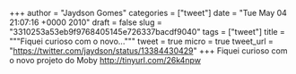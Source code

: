 
+++
author = "Jaydson Gomes"
categories = ["tweet"]
date = "Tue May 04 21:07:16 +0000 2010"
draft = false
slug = "3310253a53eb9f9768405145e726337bacdf9040"
tags = ["tweet"]
title = """Fiquei curioso com o novo..."""
tweet = true
micro = true
tweet_url = "https://twitter.com/jaydson/status/13384430429"
+++
Fiquei curioso com o novo projeto do Moby http://tinyurl.com/26k4npw
